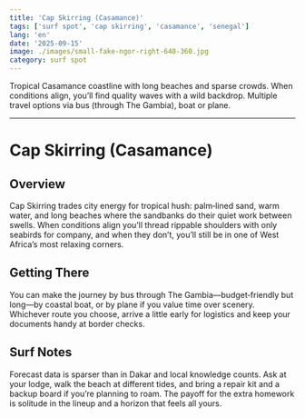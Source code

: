 ```yaml
---
title: 'Cap Skirring (Casamance)'
tags: ['surf spot', 'cap skirring', 'casamance', 'senegal']
lang: 'en'
date: '2025-09-15'
image: ./images/small-fake-ngor-right-640-360.jpg
category: surf spot
---
```


Tropical Casamance coastline with long beaches and sparse crowds. When conditions align, you’ll find quality waves with a wild backdrop. Multiple travel options via bus (through The Gambia), boat or plane.

---

# Cap Skirring (Casamance)

## Overview

Cap Skirring trades city energy for tropical hush: palm‑lined sand, warm water, and long beaches where the sandbanks do their quiet work between swells. When conditions align you’ll thread rippable shoulders with only seabirds for company, and when they don’t, you’ll still be in one of West Africa’s most relaxing corners.

## Getting There

You can make the journey by bus through The Gambia—budget‑friendly but long—by coastal boat, or by plane if you value time over scenery. Whichever route you choose, arrive a little early for logistics and keep your documents handy at border checks.

## Surf Notes

Forecast data is sparser than in Dakar and local knowledge counts. Ask at your lodge, walk the beach at different tides, and bring a repair kit and a backup board if you’re planning to roam. The payoff for the extra homework is solitude in the lineup and a horizon that feels all yours.

